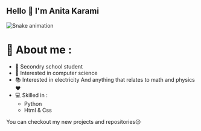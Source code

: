 ## Hello 👋 I'm Anita Karami
![Snake animation](https://github.com/Anita-phymath11/Anita-phymath11/raw/output/github-contribution-grid-snake.svg)


# 👩 About me :
- 📝 Secondry school student
- 💫 Interested in computer science
- 📚 Interested in electricity
And anything that relates to math and physics❤
- 💻 Skilled in :
    - Python 
    - Html & Css
 
You can checkout my new projects and repositories😉
 
